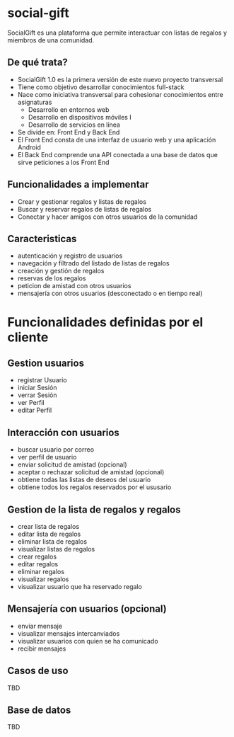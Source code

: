 # social-gift
SocialGift es una plataforma que permite interactuar con listas de regalos y miembros de una comunidad.

## De qué trata?

- SocialGift 1.0 es la primera versión de este nuevo proyecto transversal
- Tiene como objetivo desarrollar conocimientos full-stack
- Nace como iniciativa transversal para cohesionar conocimientos entre asignaturas
  - Desarrollo en entornos web
  - Desarrollo en dispositivos móviles I
  - Desarrollo de servicios en línea
- Se divide en: Front End y Back End
- El Front End consta de una interfaz de usuario web y una aplicación Android
- El Back End comprende una API conectada a una base de datos que sirve peticiones a los Front End

## Funcionalidades a implementar

- Crear y gestionar regalos y listas de regalos
- Buscar y reservar regalos de listas de regalos
- Conectar y hacer amigos con otros usuarios de la comunidad

## Caracteristicas

- autenticación y registro de usuarios
- navegación y filtrado del listado de listas de regalos
- creación y gestión de regalos
- reservas de los regalos
- peticion de amistad con otros usuarios
- mensajería con otros usuarios (desconectado o en tiempo real)

# Funcionalidades definidas por el cliente

## Gestion usuarios

- registrar Usuario
- iniciar Sesión
- verrar Sesión
- ver Perfil
- editar Perfil

## Interacción con usuarios

- buscar usuario por correo
- ver perfil de usuario
- enviar solicitud de amistad (opcional)
- aceptar o rechazar solicitud de amistad (opcional)
- obtiene todas las listas de deseos del usuario
- obtiene todos los regalos reservados por el ususario

## Gestion de la lista de regalos y regalos

- crear lista de regalos
- editar lista de regalos
- eliminar lista de regalos
- visualizar listas de regalos
- crear regalos
- editar regalos
- eliminar regalos
- visualizar regalos
- visualizar usuario que ha reservado regalo

## Mensajería con usuarios (opcional)

- enviar mensaje
- visualizar mensajes intercanviados
- visualizar usuarios con quien se ha comunicado
- recibir mensajes


## Casos de uso

TBD

## Base de datos

TBD


